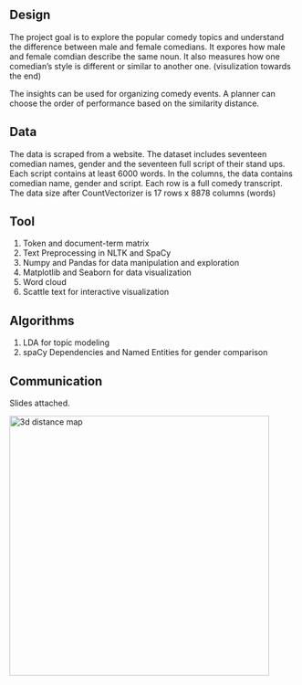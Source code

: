 ## Design
The project goal is to explore the popular comedy topics and understand the difference between male and female comedians. It expores how male and female comdian describe the same noun. It also measures how one comedian’s style is different or similar to another one. (visulization towards the end)

The insights can be used for organizing comedy events. A planner can choose the order of performance based on the similarity distance. 


## Data 
The data is scraped from a website. The dataset includes seventeen comedian names, gender and the seventeen full script of their stand ups. Each script contains at least 6000 words. In the columns, the data contains comedian name, gender and script. Each row is a full comedy transcript. The data size after CountVectorizer is 17 rows x 8878 columns (words)

## Tool
1. Token and document-term matrix
2. Text Preprocessing in NLTK and SpaCy
3. Numpy and Pandas for data manipulation and exploration
4. Matplotlib and Seaborn for data visualization 
5. Word cloud
6. Scattle text for interactive visualization

## Algorithms
1. LDA for topic modeling
2. spaCy Dependencies and Named Entities for gender comparison

## Communication
Slides attached.


 
<img width="455" alt="3d distance map" src="https://user-images.githubusercontent.com/86988496/146266278-cfb35bc3-9d29-4391-908a-64cd2a337e23.PNG">
